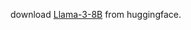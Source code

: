 download [Llama-3-8B](https://huggingface.co/meta-llama/Meta-Llama-3-8B/tree/main) from huggingface.